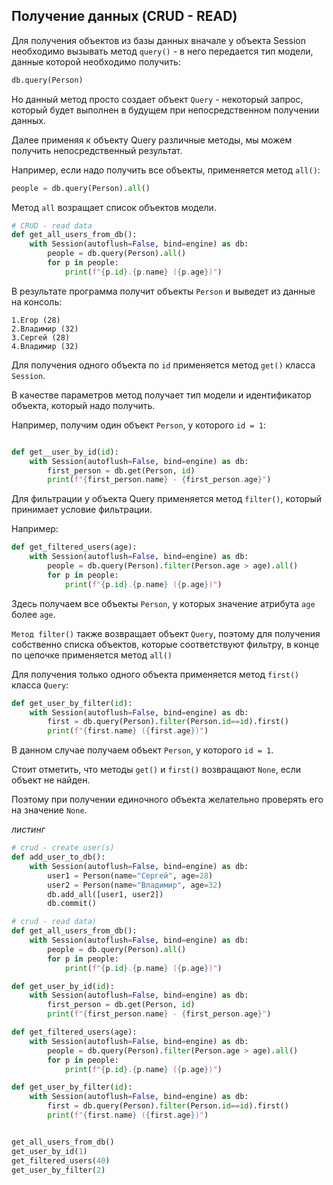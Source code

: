 ## Получение данных (CRUD - READ)

Для получения объектов из базы данных вначале у объекта Session необходимо вызывать метод `query()` - в него передается тип модели, данные которой необходимо получить:

```python
db.query(Person)
```

Но данный метод просто создает объект `Query` - некоторый запрос, который будет выполнен в будущем при непосредственном получении данных.

Далее применяя к объекту Query различные методы, мы можем получить непосредственный результат.

Например, если надо получить все объекты, применяется метод `all()`:

```python
people = db.query(Person).all()
```

Метод `all` возращает список объектов модели. 

```python
# CRUD - read data
def get_all_users_from_db():
    with Session(autoflush=False, bind=engine) as db:
        people = db.query(Person).all()
        for p in people:
            print(f"{p.id}.{p.name} ({p.age})")
```

В результате программа получит объекты `Person` и выведет из данные на консоль:

```
1.Егор (28)
2.Владимир (32)
3.Сергей (28)
4.Владимир (32)
```

Для получения одного объекта по `id` применяется метод `get()` класса `Session`. 

В качестве параметров метод получает тип модели и идентификатор объекта, который надо получить. 

Например, получим один объект `Person`, у которого `id = 1`:

```python

def get__user_by_id(id):
    with Session(autoflush=False, bind=engine) as db:
        first_person = db.get(Person, id)
        print(f"{first_person.name} - {first_person.age}") 

```

Для фильтрации у объекта Query применяется метод `filter()`, который принимает условие фильтрации.

 Например:

```python
def get_filtered_users(age):
    with Session(autoflush=False, bind=engine) as db:
        people = db.query(Person).filter(Person.age > age).all()
        for p in people:
            print(f"{p.id}.{p.name} ({p.age})")

```

Здесь получаем все объекты `Person`, у которых значение атрибута `age` более `age`. 

`Метод filter()` также возвращает объект `Query`, поэтому для получения собственно списка объектов, которые соответствуют фильтру, в конце по цепочке применяется метод `all()`


Для получения только одного объекта применяется метод `first()` класса `Query`:

```python
def get_user_by_filter(id):
    with Session(autoflush=False, bind=engine) as db:
        first = db.query(Person).filter(Person.id==id).first()
        print(f"{first.name} ({first.age})")

```

В данном случае получаем объект `Person`, у которого `id = 1`.

Стоит отметить, что методы `get()` и `first()` возвращают `None`, если объект не найден.

Поэтому при получении единочного объекта желательно проверять его на значение `None`.

_листинг_ 

```python
# crud - create user(s)
def add_user_to_db():
    with Session(autoflush=False, bind=engine) as db:
        user1 = Person(name="Сергей", age=28)
        user2 = Person(name="Владимир", age=32)
        db.add_all([user1, user2])
        db.commit()

# crud - read data)
def get_all_users_from_db():
    with Session(autoflush=False, bind=engine) as db:
        people = db.query(Person).all()
        for p in people:
            print(f"{p.id}.{p.name} ({p.age})")

def get_user_by_id(id):
    with Session(autoflush=False, bind=engine) as db:
        first_person = db.get(Person, id)
        print(f"{first_person.name} - {first_person.age}")

def get_filtered_users(age):
    with Session(autoflush=False, bind=engine) as db:
        people = db.query(Person).filter(Person.age > age).all()
        for p in people:
            print(f"{p.id}.{p.name} ({p.age})")

def get_user_by_filter(id):
    with Session(autoflush=False, bind=engine) as db:
        first = db.query(Person).filter(Person.id==id).first()
        print(f"{first.name} ({first.age})")


get_all_users_from_db()
get_user_by_id(1)
get_filtered_users(40)
get_user_by_filter(2)

```